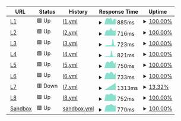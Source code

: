 <!--start: status pages-->
<!-- This summary is generated by Upptime (https://github.com/upptime/upptime) -->
<!-- Do not edit this manually, your changes will be overwritten -->
<!-- prettier-ignore -->
| URL | Status | History | Response Time | Uptime |
| --- | ------ | ------- | ------------- | ------ |
| <img alt="" src="https://icons.duckduckgo.com/ip3/l1.babeldat.com.ico" height="13"> [L1](https://l1.babeldat.com) | 🟩 Up | [l1.yml](https://github.com/Babeldat/upptime/commits/HEAD/history/l1.yml) | <details><summary><img alt="Response time graph" src="./graphs/l1/response-time-week.png" height="20"> 885ms</summary><br><a href="https://Babeldat.github.io/upptime/history/l1"><img alt="Response time 885" src="https://img.shields.io/endpoint?url=https%3A%2F%2Fraw.githubusercontent.com%2FBabeldat%2Fupptime%2FHEAD%2Fapi%2Fl1%2Fresponse-time.json"></a><br><a href="https://Babeldat.github.io/upptime/history/l1"><img alt="24-hour response time 885" src="https://img.shields.io/endpoint?url=https%3A%2F%2Fraw.githubusercontent.com%2FBabeldat%2Fupptime%2FHEAD%2Fapi%2Fl1%2Fresponse-time-day.json"></a><br><a href="https://Babeldat.github.io/upptime/history/l1"><img alt="7-day response time 885" src="https://img.shields.io/endpoint?url=https%3A%2F%2Fraw.githubusercontent.com%2FBabeldat%2Fupptime%2FHEAD%2Fapi%2Fl1%2Fresponse-time-week.json"></a><br><a href="https://Babeldat.github.io/upptime/history/l1"><img alt="30-day response time 885" src="https://img.shields.io/endpoint?url=https%3A%2F%2Fraw.githubusercontent.com%2FBabeldat%2Fupptime%2FHEAD%2Fapi%2Fl1%2Fresponse-time-month.json"></a><br><a href="https://Babeldat.github.io/upptime/history/l1"><img alt="1-year response time 885" src="https://img.shields.io/endpoint?url=https%3A%2F%2Fraw.githubusercontent.com%2FBabeldat%2Fupptime%2FHEAD%2Fapi%2Fl1%2Fresponse-time-year.json"></a></details> | <details><summary><a href="https://Babeldat.github.io/upptime/history/l1">100.00%</a></summary><a href="https://Babeldat.github.io/upptime/history/l1"><img alt="All-time uptime 100.00%" src="https://img.shields.io/endpoint?url=https%3A%2F%2Fraw.githubusercontent.com%2FBabeldat%2Fupptime%2FHEAD%2Fapi%2Fl1%2Fuptime.json"></a><br><a href="https://Babeldat.github.io/upptime/history/l1"><img alt="24-hour uptime 100.00%" src="https://img.shields.io/endpoint?url=https%3A%2F%2Fraw.githubusercontent.com%2FBabeldat%2Fupptime%2FHEAD%2Fapi%2Fl1%2Fuptime-day.json"></a><br><a href="https://Babeldat.github.io/upptime/history/l1"><img alt="7-day uptime 100.00%" src="https://img.shields.io/endpoint?url=https%3A%2F%2Fraw.githubusercontent.com%2FBabeldat%2Fupptime%2FHEAD%2Fapi%2Fl1%2Fuptime-week.json"></a><br><a href="https://Babeldat.github.io/upptime/history/l1"><img alt="30-day uptime 100.00%" src="https://img.shields.io/endpoint?url=https%3A%2F%2Fraw.githubusercontent.com%2FBabeldat%2Fupptime%2FHEAD%2Fapi%2Fl1%2Fuptime-month.json"></a><br><a href="https://Babeldat.github.io/upptime/history/l1"><img alt="1-year uptime 100.00%" src="https://img.shields.io/endpoint?url=https%3A%2F%2Fraw.githubusercontent.com%2FBabeldat%2Fupptime%2FHEAD%2Fapi%2Fl1%2Fuptime-year.json"></a></details>
| <img alt="" src="https://icons.duckduckgo.com/ip3/l2.babeldat.com.ico" height="13"> [L2](https://l2.babeldat.com) | 🟩 Up | [l2.yml](https://github.com/Babeldat/upptime/commits/HEAD/history/l2.yml) | <details><summary><img alt="Response time graph" src="./graphs/l2/response-time-week.png" height="20"> 716ms</summary><br><a href="https://Babeldat.github.io/upptime/history/l2"><img alt="Response time 716" src="https://img.shields.io/endpoint?url=https%3A%2F%2Fraw.githubusercontent.com%2FBabeldat%2Fupptime%2FHEAD%2Fapi%2Fl2%2Fresponse-time.json"></a><br><a href="https://Babeldat.github.io/upptime/history/l2"><img alt="24-hour response time 716" src="https://img.shields.io/endpoint?url=https%3A%2F%2Fraw.githubusercontent.com%2FBabeldat%2Fupptime%2FHEAD%2Fapi%2Fl2%2Fresponse-time-day.json"></a><br><a href="https://Babeldat.github.io/upptime/history/l2"><img alt="7-day response time 716" src="https://img.shields.io/endpoint?url=https%3A%2F%2Fraw.githubusercontent.com%2FBabeldat%2Fupptime%2FHEAD%2Fapi%2Fl2%2Fresponse-time-week.json"></a><br><a href="https://Babeldat.github.io/upptime/history/l2"><img alt="30-day response time 716" src="https://img.shields.io/endpoint?url=https%3A%2F%2Fraw.githubusercontent.com%2FBabeldat%2Fupptime%2FHEAD%2Fapi%2Fl2%2Fresponse-time-month.json"></a><br><a href="https://Babeldat.github.io/upptime/history/l2"><img alt="1-year response time 716" src="https://img.shields.io/endpoint?url=https%3A%2F%2Fraw.githubusercontent.com%2FBabeldat%2Fupptime%2FHEAD%2Fapi%2Fl2%2Fresponse-time-year.json"></a></details> | <details><summary><a href="https://Babeldat.github.io/upptime/history/l2">100.00%</a></summary><a href="https://Babeldat.github.io/upptime/history/l2"><img alt="All-time uptime 100.00%" src="https://img.shields.io/endpoint?url=https%3A%2F%2Fraw.githubusercontent.com%2FBabeldat%2Fupptime%2FHEAD%2Fapi%2Fl2%2Fuptime.json"></a><br><a href="https://Babeldat.github.io/upptime/history/l2"><img alt="24-hour uptime 100.00%" src="https://img.shields.io/endpoint?url=https%3A%2F%2Fraw.githubusercontent.com%2FBabeldat%2Fupptime%2FHEAD%2Fapi%2Fl2%2Fuptime-day.json"></a><br><a href="https://Babeldat.github.io/upptime/history/l2"><img alt="7-day uptime 100.00%" src="https://img.shields.io/endpoint?url=https%3A%2F%2Fraw.githubusercontent.com%2FBabeldat%2Fupptime%2FHEAD%2Fapi%2Fl2%2Fuptime-week.json"></a><br><a href="https://Babeldat.github.io/upptime/history/l2"><img alt="30-day uptime 100.00%" src="https://img.shields.io/endpoint?url=https%3A%2F%2Fraw.githubusercontent.com%2FBabeldat%2Fupptime%2FHEAD%2Fapi%2Fl2%2Fuptime-month.json"></a><br><a href="https://Babeldat.github.io/upptime/history/l2"><img alt="1-year uptime 100.00%" src="https://img.shields.io/endpoint?url=https%3A%2F%2Fraw.githubusercontent.com%2FBabeldat%2Fupptime%2FHEAD%2Fapi%2Fl2%2Fuptime-year.json"></a></details>
| <img alt="" src="https://icons.duckduckgo.com/ip3/l3.babeldat.com.ico" height="13"> [L3](https://l3.babeldat.com) | 🟩 Up | [l3.yml](https://github.com/Babeldat/upptime/commits/HEAD/history/l3.yml) | <details><summary><img alt="Response time graph" src="./graphs/l3/response-time-week.png" height="20"> 723ms</summary><br><a href="https://Babeldat.github.io/upptime/history/l3"><img alt="Response time 723" src="https://img.shields.io/endpoint?url=https%3A%2F%2Fraw.githubusercontent.com%2FBabeldat%2Fupptime%2FHEAD%2Fapi%2Fl3%2Fresponse-time.json"></a><br><a href="https://Babeldat.github.io/upptime/history/l3"><img alt="24-hour response time 723" src="https://img.shields.io/endpoint?url=https%3A%2F%2Fraw.githubusercontent.com%2FBabeldat%2Fupptime%2FHEAD%2Fapi%2Fl3%2Fresponse-time-day.json"></a><br><a href="https://Babeldat.github.io/upptime/history/l3"><img alt="7-day response time 723" src="https://img.shields.io/endpoint?url=https%3A%2F%2Fraw.githubusercontent.com%2FBabeldat%2Fupptime%2FHEAD%2Fapi%2Fl3%2Fresponse-time-week.json"></a><br><a href="https://Babeldat.github.io/upptime/history/l3"><img alt="30-day response time 723" src="https://img.shields.io/endpoint?url=https%3A%2F%2Fraw.githubusercontent.com%2FBabeldat%2Fupptime%2FHEAD%2Fapi%2Fl3%2Fresponse-time-month.json"></a><br><a href="https://Babeldat.github.io/upptime/history/l3"><img alt="1-year response time 723" src="https://img.shields.io/endpoint?url=https%3A%2F%2Fraw.githubusercontent.com%2FBabeldat%2Fupptime%2FHEAD%2Fapi%2Fl3%2Fresponse-time-year.json"></a></details> | <details><summary><a href="https://Babeldat.github.io/upptime/history/l3">100.00%</a></summary><a href="https://Babeldat.github.io/upptime/history/l3"><img alt="All-time uptime 100.00%" src="https://img.shields.io/endpoint?url=https%3A%2F%2Fraw.githubusercontent.com%2FBabeldat%2Fupptime%2FHEAD%2Fapi%2Fl3%2Fuptime.json"></a><br><a href="https://Babeldat.github.io/upptime/history/l3"><img alt="24-hour uptime 100.00%" src="https://img.shields.io/endpoint?url=https%3A%2F%2Fraw.githubusercontent.com%2FBabeldat%2Fupptime%2FHEAD%2Fapi%2Fl3%2Fuptime-day.json"></a><br><a href="https://Babeldat.github.io/upptime/history/l3"><img alt="7-day uptime 100.00%" src="https://img.shields.io/endpoint?url=https%3A%2F%2Fraw.githubusercontent.com%2FBabeldat%2Fupptime%2FHEAD%2Fapi%2Fl3%2Fuptime-week.json"></a><br><a href="https://Babeldat.github.io/upptime/history/l3"><img alt="30-day uptime 100.00%" src="https://img.shields.io/endpoint?url=https%3A%2F%2Fraw.githubusercontent.com%2FBabeldat%2Fupptime%2FHEAD%2Fapi%2Fl3%2Fuptime-month.json"></a><br><a href="https://Babeldat.github.io/upptime/history/l3"><img alt="1-year uptime 100.00%" src="https://img.shields.io/endpoint?url=https%3A%2F%2Fraw.githubusercontent.com%2FBabeldat%2Fupptime%2FHEAD%2Fapi%2Fl3%2Fuptime-year.json"></a></details>
| <img alt="" src="https://icons.duckduckgo.com/ip3/l4.babeldat.com.ico" height="13"> [L4](https://l4.babeldat.com) | 🟩 Up | [l4.yml](https://github.com/Babeldat/upptime/commits/HEAD/history/l4.yml) | <details><summary><img alt="Response time graph" src="./graphs/l4/response-time-week.png" height="20"> 821ms</summary><br><a href="https://Babeldat.github.io/upptime/history/l4"><img alt="Response time 821" src="https://img.shields.io/endpoint?url=https%3A%2F%2Fraw.githubusercontent.com%2FBabeldat%2Fupptime%2FHEAD%2Fapi%2Fl4%2Fresponse-time.json"></a><br><a href="https://Babeldat.github.io/upptime/history/l4"><img alt="24-hour response time 821" src="https://img.shields.io/endpoint?url=https%3A%2F%2Fraw.githubusercontent.com%2FBabeldat%2Fupptime%2FHEAD%2Fapi%2Fl4%2Fresponse-time-day.json"></a><br><a href="https://Babeldat.github.io/upptime/history/l4"><img alt="7-day response time 821" src="https://img.shields.io/endpoint?url=https%3A%2F%2Fraw.githubusercontent.com%2FBabeldat%2Fupptime%2FHEAD%2Fapi%2Fl4%2Fresponse-time-week.json"></a><br><a href="https://Babeldat.github.io/upptime/history/l4"><img alt="30-day response time 821" src="https://img.shields.io/endpoint?url=https%3A%2F%2Fraw.githubusercontent.com%2FBabeldat%2Fupptime%2FHEAD%2Fapi%2Fl4%2Fresponse-time-month.json"></a><br><a href="https://Babeldat.github.io/upptime/history/l4"><img alt="1-year response time 821" src="https://img.shields.io/endpoint?url=https%3A%2F%2Fraw.githubusercontent.com%2FBabeldat%2Fupptime%2FHEAD%2Fapi%2Fl4%2Fresponse-time-year.json"></a></details> | <details><summary><a href="https://Babeldat.github.io/upptime/history/l4">100.00%</a></summary><a href="https://Babeldat.github.io/upptime/history/l4"><img alt="All-time uptime 100.00%" src="https://img.shields.io/endpoint?url=https%3A%2F%2Fraw.githubusercontent.com%2FBabeldat%2Fupptime%2FHEAD%2Fapi%2Fl4%2Fuptime.json"></a><br><a href="https://Babeldat.github.io/upptime/history/l4"><img alt="24-hour uptime 100.00%" src="https://img.shields.io/endpoint?url=https%3A%2F%2Fraw.githubusercontent.com%2FBabeldat%2Fupptime%2FHEAD%2Fapi%2Fl4%2Fuptime-day.json"></a><br><a href="https://Babeldat.github.io/upptime/history/l4"><img alt="7-day uptime 100.00%" src="https://img.shields.io/endpoint?url=https%3A%2F%2Fraw.githubusercontent.com%2FBabeldat%2Fupptime%2FHEAD%2Fapi%2Fl4%2Fuptime-week.json"></a><br><a href="https://Babeldat.github.io/upptime/history/l4"><img alt="30-day uptime 100.00%" src="https://img.shields.io/endpoint?url=https%3A%2F%2Fraw.githubusercontent.com%2FBabeldat%2Fupptime%2FHEAD%2Fapi%2Fl4%2Fuptime-month.json"></a><br><a href="https://Babeldat.github.io/upptime/history/l4"><img alt="1-year uptime 100.00%" src="https://img.shields.io/endpoint?url=https%3A%2F%2Fraw.githubusercontent.com%2FBabeldat%2Fupptime%2FHEAD%2Fapi%2Fl4%2Fuptime-year.json"></a></details>
| <img alt="" src="https://icons.duckduckgo.com/ip3/l5.babeldat.com.ico" height="13"> [L5](https://l5.babeldat.com) | 🟩 Up | [l5.yml](https://github.com/Babeldat/upptime/commits/HEAD/history/l5.yml) | <details><summary><img alt="Response time graph" src="./graphs/l5/response-time-week.png" height="20"> 750ms</summary><br><a href="https://Babeldat.github.io/upptime/history/l5"><img alt="Response time 750" src="https://img.shields.io/endpoint?url=https%3A%2F%2Fraw.githubusercontent.com%2FBabeldat%2Fupptime%2FHEAD%2Fapi%2Fl5%2Fresponse-time.json"></a><br><a href="https://Babeldat.github.io/upptime/history/l5"><img alt="24-hour response time 750" src="https://img.shields.io/endpoint?url=https%3A%2F%2Fraw.githubusercontent.com%2FBabeldat%2Fupptime%2FHEAD%2Fapi%2Fl5%2Fresponse-time-day.json"></a><br><a href="https://Babeldat.github.io/upptime/history/l5"><img alt="7-day response time 750" src="https://img.shields.io/endpoint?url=https%3A%2F%2Fraw.githubusercontent.com%2FBabeldat%2Fupptime%2FHEAD%2Fapi%2Fl5%2Fresponse-time-week.json"></a><br><a href="https://Babeldat.github.io/upptime/history/l5"><img alt="30-day response time 750" src="https://img.shields.io/endpoint?url=https%3A%2F%2Fraw.githubusercontent.com%2FBabeldat%2Fupptime%2FHEAD%2Fapi%2Fl5%2Fresponse-time-month.json"></a><br><a href="https://Babeldat.github.io/upptime/history/l5"><img alt="1-year response time 750" src="https://img.shields.io/endpoint?url=https%3A%2F%2Fraw.githubusercontent.com%2FBabeldat%2Fupptime%2FHEAD%2Fapi%2Fl5%2Fresponse-time-year.json"></a></details> | <details><summary><a href="https://Babeldat.github.io/upptime/history/l5">100.00%</a></summary><a href="https://Babeldat.github.io/upptime/history/l5"><img alt="All-time uptime 100.00%" src="https://img.shields.io/endpoint?url=https%3A%2F%2Fraw.githubusercontent.com%2FBabeldat%2Fupptime%2FHEAD%2Fapi%2Fl5%2Fuptime.json"></a><br><a href="https://Babeldat.github.io/upptime/history/l5"><img alt="24-hour uptime 100.00%" src="https://img.shields.io/endpoint?url=https%3A%2F%2Fraw.githubusercontent.com%2FBabeldat%2Fupptime%2FHEAD%2Fapi%2Fl5%2Fuptime-day.json"></a><br><a href="https://Babeldat.github.io/upptime/history/l5"><img alt="7-day uptime 100.00%" src="https://img.shields.io/endpoint?url=https%3A%2F%2Fraw.githubusercontent.com%2FBabeldat%2Fupptime%2FHEAD%2Fapi%2Fl5%2Fuptime-week.json"></a><br><a href="https://Babeldat.github.io/upptime/history/l5"><img alt="30-day uptime 100.00%" src="https://img.shields.io/endpoint?url=https%3A%2F%2Fraw.githubusercontent.com%2FBabeldat%2Fupptime%2FHEAD%2Fapi%2Fl5%2Fuptime-month.json"></a><br><a href="https://Babeldat.github.io/upptime/history/l5"><img alt="1-year uptime 100.00%" src="https://img.shields.io/endpoint?url=https%3A%2F%2Fraw.githubusercontent.com%2FBabeldat%2Fupptime%2FHEAD%2Fapi%2Fl5%2Fuptime-year.json"></a></details>
| <img alt="" src="https://icons.duckduckgo.com/ip3/l6.babeldat.com.ico" height="13"> [L6](https://l6.babeldat.com) | 🟩 Up | [l6.yml](https://github.com/Babeldat/upptime/commits/HEAD/history/l6.yml) | <details><summary><img alt="Response time graph" src="./graphs/l6/response-time-week.png" height="20"> 733ms</summary><br><a href="https://Babeldat.github.io/upptime/history/l6"><img alt="Response time 733" src="https://img.shields.io/endpoint?url=https%3A%2F%2Fraw.githubusercontent.com%2FBabeldat%2Fupptime%2FHEAD%2Fapi%2Fl6%2Fresponse-time.json"></a><br><a href="https://Babeldat.github.io/upptime/history/l6"><img alt="24-hour response time 733" src="https://img.shields.io/endpoint?url=https%3A%2F%2Fraw.githubusercontent.com%2FBabeldat%2Fupptime%2FHEAD%2Fapi%2Fl6%2Fresponse-time-day.json"></a><br><a href="https://Babeldat.github.io/upptime/history/l6"><img alt="7-day response time 733" src="https://img.shields.io/endpoint?url=https%3A%2F%2Fraw.githubusercontent.com%2FBabeldat%2Fupptime%2FHEAD%2Fapi%2Fl6%2Fresponse-time-week.json"></a><br><a href="https://Babeldat.github.io/upptime/history/l6"><img alt="30-day response time 733" src="https://img.shields.io/endpoint?url=https%3A%2F%2Fraw.githubusercontent.com%2FBabeldat%2Fupptime%2FHEAD%2Fapi%2Fl6%2Fresponse-time-month.json"></a><br><a href="https://Babeldat.github.io/upptime/history/l6"><img alt="1-year response time 733" src="https://img.shields.io/endpoint?url=https%3A%2F%2Fraw.githubusercontent.com%2FBabeldat%2Fupptime%2FHEAD%2Fapi%2Fl6%2Fresponse-time-year.json"></a></details> | <details><summary><a href="https://Babeldat.github.io/upptime/history/l6">100.00%</a></summary><a href="https://Babeldat.github.io/upptime/history/l6"><img alt="All-time uptime 100.00%" src="https://img.shields.io/endpoint?url=https%3A%2F%2Fraw.githubusercontent.com%2FBabeldat%2Fupptime%2FHEAD%2Fapi%2Fl6%2Fuptime.json"></a><br><a href="https://Babeldat.github.io/upptime/history/l6"><img alt="24-hour uptime 100.00%" src="https://img.shields.io/endpoint?url=https%3A%2F%2Fraw.githubusercontent.com%2FBabeldat%2Fupptime%2FHEAD%2Fapi%2Fl6%2Fuptime-day.json"></a><br><a href="https://Babeldat.github.io/upptime/history/l6"><img alt="7-day uptime 100.00%" src="https://img.shields.io/endpoint?url=https%3A%2F%2Fraw.githubusercontent.com%2FBabeldat%2Fupptime%2FHEAD%2Fapi%2Fl6%2Fuptime-week.json"></a><br><a href="https://Babeldat.github.io/upptime/history/l6"><img alt="30-day uptime 100.00%" src="https://img.shields.io/endpoint?url=https%3A%2F%2Fraw.githubusercontent.com%2FBabeldat%2Fupptime%2FHEAD%2Fapi%2Fl6%2Fuptime-month.json"></a><br><a href="https://Babeldat.github.io/upptime/history/l6"><img alt="1-year uptime 100.00%" src="https://img.shields.io/endpoint?url=https%3A%2F%2Fraw.githubusercontent.com%2FBabeldat%2Fupptime%2FHEAD%2Fapi%2Fl6%2Fuptime-year.json"></a></details>
| <img alt="" src="https://icons.duckduckgo.com/ip3/l7.babeldat.com.ico" height="13"> [L7](https://l7.babeldat.com) | 🟥 Down | [l7.yml](https://github.com/Babeldat/upptime/commits/HEAD/history/l7.yml) | <details><summary><img alt="Response time graph" src="./graphs/l7/response-time-week.png" height="20"> 1313ms</summary><br><a href="https://Babeldat.github.io/upptime/history/l7"><img alt="Response time 1313" src="https://img.shields.io/endpoint?url=https%3A%2F%2Fraw.githubusercontent.com%2FBabeldat%2Fupptime%2FHEAD%2Fapi%2Fl7%2Fresponse-time.json"></a><br><a href="https://Babeldat.github.io/upptime/history/l7"><img alt="24-hour response time 1313" src="https://img.shields.io/endpoint?url=https%3A%2F%2Fraw.githubusercontent.com%2FBabeldat%2Fupptime%2FHEAD%2Fapi%2Fl7%2Fresponse-time-day.json"></a><br><a href="https://Babeldat.github.io/upptime/history/l7"><img alt="7-day response time 1313" src="https://img.shields.io/endpoint?url=https%3A%2F%2Fraw.githubusercontent.com%2FBabeldat%2Fupptime%2FHEAD%2Fapi%2Fl7%2Fresponse-time-week.json"></a><br><a href="https://Babeldat.github.io/upptime/history/l7"><img alt="30-day response time 1313" src="https://img.shields.io/endpoint?url=https%3A%2F%2Fraw.githubusercontent.com%2FBabeldat%2Fupptime%2FHEAD%2Fapi%2Fl7%2Fresponse-time-month.json"></a><br><a href="https://Babeldat.github.io/upptime/history/l7"><img alt="1-year response time 1313" src="https://img.shields.io/endpoint?url=https%3A%2F%2Fraw.githubusercontent.com%2FBabeldat%2Fupptime%2FHEAD%2Fapi%2Fl7%2Fresponse-time-year.json"></a></details> | <details><summary><a href="https://Babeldat.github.io/upptime/history/l7">13.32%</a></summary><a href="https://Babeldat.github.io/upptime/history/l7"><img alt="All-time uptime 13.32%" src="https://img.shields.io/endpoint?url=https%3A%2F%2Fraw.githubusercontent.com%2FBabeldat%2Fupptime%2FHEAD%2Fapi%2Fl7%2Fuptime.json"></a><br><a href="https://Babeldat.github.io/upptime/history/l7"><img alt="24-hour uptime 13.32%" src="https://img.shields.io/endpoint?url=https%3A%2F%2Fraw.githubusercontent.com%2FBabeldat%2Fupptime%2FHEAD%2Fapi%2Fl7%2Fuptime-day.json"></a><br><a href="https://Babeldat.github.io/upptime/history/l7"><img alt="7-day uptime 13.32%" src="https://img.shields.io/endpoint?url=https%3A%2F%2Fraw.githubusercontent.com%2FBabeldat%2Fupptime%2FHEAD%2Fapi%2Fl7%2Fuptime-week.json"></a><br><a href="https://Babeldat.github.io/upptime/history/l7"><img alt="30-day uptime 13.32%" src="https://img.shields.io/endpoint?url=https%3A%2F%2Fraw.githubusercontent.com%2FBabeldat%2Fupptime%2FHEAD%2Fapi%2Fl7%2Fuptime-month.json"></a><br><a href="https://Babeldat.github.io/upptime/history/l7"><img alt="1-year uptime 13.32%" src="https://img.shields.io/endpoint?url=https%3A%2F%2Fraw.githubusercontent.com%2FBabeldat%2Fupptime%2FHEAD%2Fapi%2Fl7%2Fuptime-year.json"></a></details>
| <img alt="" src="https://icons.duckduckgo.com/ip3/l8.babeldat.com.ico" height="13"> [L8](https://l8.babeldat.com) | 🟩 Up | [l8.yml](https://github.com/Babeldat/upptime/commits/HEAD/history/l8.yml) | <details><summary><img alt="Response time graph" src="./graphs/l8/response-time-week.png" height="20"> 752ms</summary><br><a href="https://Babeldat.github.io/upptime/history/l8"><img alt="Response time 752" src="https://img.shields.io/endpoint?url=https%3A%2F%2Fraw.githubusercontent.com%2FBabeldat%2Fupptime%2FHEAD%2Fapi%2Fl8%2Fresponse-time.json"></a><br><a href="https://Babeldat.github.io/upptime/history/l8"><img alt="24-hour response time 752" src="https://img.shields.io/endpoint?url=https%3A%2F%2Fraw.githubusercontent.com%2FBabeldat%2Fupptime%2FHEAD%2Fapi%2Fl8%2Fresponse-time-day.json"></a><br><a href="https://Babeldat.github.io/upptime/history/l8"><img alt="7-day response time 752" src="https://img.shields.io/endpoint?url=https%3A%2F%2Fraw.githubusercontent.com%2FBabeldat%2Fupptime%2FHEAD%2Fapi%2Fl8%2Fresponse-time-week.json"></a><br><a href="https://Babeldat.github.io/upptime/history/l8"><img alt="30-day response time 752" src="https://img.shields.io/endpoint?url=https%3A%2F%2Fraw.githubusercontent.com%2FBabeldat%2Fupptime%2FHEAD%2Fapi%2Fl8%2Fresponse-time-month.json"></a><br><a href="https://Babeldat.github.io/upptime/history/l8"><img alt="1-year response time 752" src="https://img.shields.io/endpoint?url=https%3A%2F%2Fraw.githubusercontent.com%2FBabeldat%2Fupptime%2FHEAD%2Fapi%2Fl8%2Fresponse-time-year.json"></a></details> | <details><summary><a href="https://Babeldat.github.io/upptime/history/l8">100.00%</a></summary><a href="https://Babeldat.github.io/upptime/history/l8"><img alt="All-time uptime 100.00%" src="https://img.shields.io/endpoint?url=https%3A%2F%2Fraw.githubusercontent.com%2FBabeldat%2Fupptime%2FHEAD%2Fapi%2Fl8%2Fuptime.json"></a><br><a href="https://Babeldat.github.io/upptime/history/l8"><img alt="24-hour uptime 100.00%" src="https://img.shields.io/endpoint?url=https%3A%2F%2Fraw.githubusercontent.com%2FBabeldat%2Fupptime%2FHEAD%2Fapi%2Fl8%2Fuptime-day.json"></a><br><a href="https://Babeldat.github.io/upptime/history/l8"><img alt="7-day uptime 100.00%" src="https://img.shields.io/endpoint?url=https%3A%2F%2Fraw.githubusercontent.com%2FBabeldat%2Fupptime%2FHEAD%2Fapi%2Fl8%2Fuptime-week.json"></a><br><a href="https://Babeldat.github.io/upptime/history/l8"><img alt="30-day uptime 100.00%" src="https://img.shields.io/endpoint?url=https%3A%2F%2Fraw.githubusercontent.com%2FBabeldat%2Fupptime%2FHEAD%2Fapi%2Fl8%2Fuptime-month.json"></a><br><a href="https://Babeldat.github.io/upptime/history/l8"><img alt="1-year uptime 100.00%" src="https://img.shields.io/endpoint?url=https%3A%2F%2Fraw.githubusercontent.com%2FBabeldat%2Fupptime%2FHEAD%2Fapi%2Fl8%2Fuptime-year.json"></a></details>
| <img alt="" src="https://icons.duckduckgo.com/ip3/sb.babeldat.com.ico" height="13"> [Sandbox](https://sb.babeldat.com) | 🟩 Up | [sandbox.yml](https://github.com/Babeldat/upptime/commits/HEAD/history/sandbox.yml) | <details><summary><img alt="Response time graph" src="./graphs/sandbox/response-time-week.png" height="20"> 770ms</summary><br><a href="https://Babeldat.github.io/upptime/history/sandbox"><img alt="Response time 770" src="https://img.shields.io/endpoint?url=https%3A%2F%2Fraw.githubusercontent.com%2FBabeldat%2Fupptime%2FHEAD%2Fapi%2Fsandbox%2Fresponse-time.json"></a><br><a href="https://Babeldat.github.io/upptime/history/sandbox"><img alt="24-hour response time 770" src="https://img.shields.io/endpoint?url=https%3A%2F%2Fraw.githubusercontent.com%2FBabeldat%2Fupptime%2FHEAD%2Fapi%2Fsandbox%2Fresponse-time-day.json"></a><br><a href="https://Babeldat.github.io/upptime/history/sandbox"><img alt="7-day response time 770" src="https://img.shields.io/endpoint?url=https%3A%2F%2Fraw.githubusercontent.com%2FBabeldat%2Fupptime%2FHEAD%2Fapi%2Fsandbox%2Fresponse-time-week.json"></a><br><a href="https://Babeldat.github.io/upptime/history/sandbox"><img alt="30-day response time 770" src="https://img.shields.io/endpoint?url=https%3A%2F%2Fraw.githubusercontent.com%2FBabeldat%2Fupptime%2FHEAD%2Fapi%2Fsandbox%2Fresponse-time-month.json"></a><br><a href="https://Babeldat.github.io/upptime/history/sandbox"><img alt="1-year response time 770" src="https://img.shields.io/endpoint?url=https%3A%2F%2Fraw.githubusercontent.com%2FBabeldat%2Fupptime%2FHEAD%2Fapi%2Fsandbox%2Fresponse-time-year.json"></a></details> | <details><summary><a href="https://Babeldat.github.io/upptime/history/sandbox">100.00%</a></summary><a href="https://Babeldat.github.io/upptime/history/sandbox"><img alt="All-time uptime 100.00%" src="https://img.shields.io/endpoint?url=https%3A%2F%2Fraw.githubusercontent.com%2FBabeldat%2Fupptime%2FHEAD%2Fapi%2Fsandbox%2Fuptime.json"></a><br><a href="https://Babeldat.github.io/upptime/history/sandbox"><img alt="24-hour uptime 100.00%" src="https://img.shields.io/endpoint?url=https%3A%2F%2Fraw.githubusercontent.com%2FBabeldat%2Fupptime%2FHEAD%2Fapi%2Fsandbox%2Fuptime-day.json"></a><br><a href="https://Babeldat.github.io/upptime/history/sandbox"><img alt="7-day uptime 100.00%" src="https://img.shields.io/endpoint?url=https%3A%2F%2Fraw.githubusercontent.com%2FBabeldat%2Fupptime%2FHEAD%2Fapi%2Fsandbox%2Fuptime-week.json"></a><br><a href="https://Babeldat.github.io/upptime/history/sandbox"><img alt="30-day uptime 100.00%" src="https://img.shields.io/endpoint?url=https%3A%2F%2Fraw.githubusercontent.com%2FBabeldat%2Fupptime%2FHEAD%2Fapi%2Fsandbox%2Fuptime-month.json"></a><br><a href="https://Babeldat.github.io/upptime/history/sandbox"><img alt="1-year uptime 100.00%" src="https://img.shields.io/endpoint?url=https%3A%2F%2Fraw.githubusercontent.com%2FBabeldat%2Fupptime%2FHEAD%2Fapi%2Fsandbox%2Fuptime-year.json"></a></details>

<!--end: status pages-->
